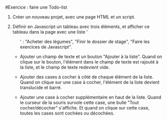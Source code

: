 #Exercice : faire une Todo-list

1. Créer un nouveau projet, avec une page HTML et un script.

2. Définir en Javascript un tableau avec trois éléments, et afficher ce tableau dans la page avec une liste '<ul>' : "Acheter des légumes", "Finir le dossier de stage", "Faire les exercices de Javascript".

3. Ajouter un champ de texte et un bouton "Ajouter à la liste". Quand on clique sur le bouton, l'élément dans le champ de texte est rajouté à la liste, et le champ de texte redevient vide.

4. Ajouter des cases à cocher à côté de chaque élément de la liste. Quand on clique sur une case à cocher, l'élément de la liste devient translucide et barré.

5. Ajouter une case à cocher supplémentaire en haut de la liste. Quand le curseur de la souris survole cette case, une bulle "Tout cocher/décocher" s'affiche. Et quand on clique sur cette case, toutes les cases sont cochées ou décochées.
